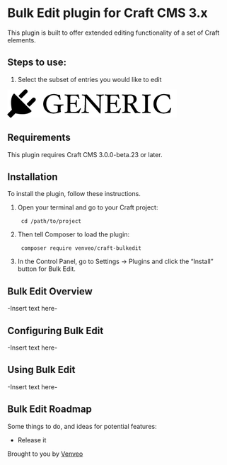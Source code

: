 # Bulk Edit plugin for Craft CMS 3.x
This plugin is built to offer extended editing functionality of a set of Craft elements.

## Steps to use:
1. Select the subset of entries you would like to edit

![Screenshot](resources/img/plugin-logo.png)

## Requirements

This plugin requires Craft CMS 3.0.0-beta.23 or later.

## Installation

To install the plugin, follow these instructions.

1. Open your terminal and go to your Craft project:

        cd /path/to/project

2. Then tell Composer to load the plugin:

        composer require venveo/craft-bulkedit

3. In the Control Panel, go to Settings → Plugins and click the “Install” button for Bulk Edit.

## Bulk Edit Overview

-Insert text here-

## Configuring Bulk Edit

-Insert text here-

## Using Bulk Edit

-Insert text here-

## Bulk Edit Roadmap

Some things to do, and ideas for potential features:

* Release it

Brought to you by [Venveo](https://venveo.com)
